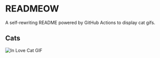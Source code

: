 # READMEOW

A self-rewriting README powered by GitHub Actions to display cat gifs.

## Cats

![In Love Cat GIF](https://media1.giphy.com/media/v1.Y2lkPTlhY2QwMmRhdnlzcWY4dTFlcXBhanRmejN4ajNrZmxsb2p6eTl6YWlzN28yeWRwNCZlcD12MV9naWZzX3NlYXJjaCZjdD1n/MDJ9IbxxvDUQM/200.gif)
